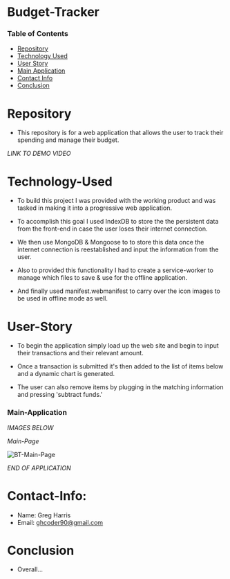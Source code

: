 # Budget-Tracker

### Table of Contents 

* [Repository](#Repository) 
* [Technology Used](#Technology-Used) 
* [User Story](#User-Story)
* [Main Application](#Main-Application)
* [Contact Info](#Contact-Info)
* [Conclusion](#Conclusion)

# Repository

- This repository is for a web application that allows the user to track their spending and manage their budget.

*LINK TO DEMO VIDEO*


# Technology-Used

- To build this project I was provided with the working product and was tasked in making it into a progressive web application. 

- To accomplish this goal I used IndexDB to store the the persistent data from the front-end in case the user loses their internet connection. 

- We then use MongoDB & Mongoose to to store this data once the internet connection is reestablished and input the information from the user.

- Also to provided this functionality I had to create a service-worker to manage which files to save & use for the offline application.

- And finally used manifest.webmanifest to carry over the icon images to be used in offline mode as well.

# User-Story

- To begin the application simply load up the web site and begin to input their transactions and their relevant amount.

- Once a transaction is submitted it's then added to the list of items below and a dynamic chart is generated.

- The user can also remove items by plugging in the matching information and pressing 'subtract funds.'

### Main-Application

*IMAGES BELOW*

*Main-Page*
 <!-- insert images -->
 ![BT-Main-Page](https://user-images.githubusercontent.com/73864182/116773157-98814100-aa08-11eb-9aca-90f38b86fdf5.png)


*END OF APPLICATION*

# Contact-Info:

- Name: Greg Harris
- Email: ghcoder90@gmail.com

# Conclusion

- Overall...